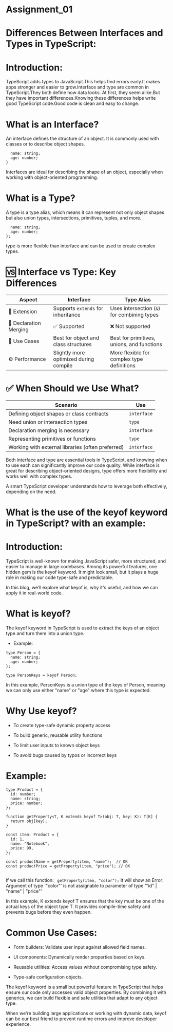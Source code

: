 # Assignment_01


# Differences Between Interfaces and Types in TypeScript:

# Introduction:
TypeScript adds types to JavaScript.This helps find errors early.It makes apps stronger and easier to grow.Interface and type are common in TypeScript.They both define how data looks.
At first, they seem alike.But they have important differences.Knowing these differences helps write good TypeScript code.Good code is clean and easy to change.

# What is an Interface?
An interface defines the structure of an object. It is commonly used with classes or to describe object shapes.

```interface User {
  name: string;
  age: number;
}
```

Interfaces are ideal for describing the shape of an object, especially when working with object-oriented programming.

# What is a Type?
A type is a type alias, which means it can represent not only object shapes but also union types, intersections, primitives, tuples, and more.

```type User = {
  name: string;
  age: number;
};
```
type is more flexible than interface and can be used to create complex types.


# 🆚 Interface vs Type: Key Differences
| Aspect  | Interface                      | Type Alias                      |
|---------------------------------------|---------------------------------|-----------------------------------|
| 🔁 Extension                        | Supports `extends` for inheritance | Uses intersection (`&`) for combining types |
| 🔄 Declaration Merging              | ✅ Supported                     | ❌ Not supported                  |
| 🧱 Use Cases                        | Best for object and class structures | Best for primitives, unions, and functions |
| ⚙️ Performance                      | Slightly more optimized during compile | More flexible for complex type definitions |


#  ✅ When Should we Use What? 

| Scenario                                          | Use          |
|---------------------------------------------------|--------------|
| Defining object shapes or class contracts         | `interface`  |
| Need union or intersection types                  | `type`       |
| Declaration merging is necessary                  | `interface`  |
| Representing primitives or functions              | `type`       |
| Working with external libraries (often preferred) | `interface`  |

Both interface and type are essential tools in TypeScript, and knowing when to use each can significantly improve our code quality. While interface is great for describing object-oriented designs, type offers more flexibility and works well with complex types.

A smart TypeScript developer understands how to leverage both effectively, depending on the need.







# What is the use of the keyof keyword in TypeScript? with an example:

# Introduction:
TypeScript is well-known for making JavaScript safer, more structured, and easier to manage in large codebases. Among its powerful features, one hidden gem is the keyof keyword. It might look small, but it plays a huge role in making our code type-safe and predictable.

In this blog, we’ll explore what keyof is, why it's useful, and how we can apply it in real-world code.

# What is keyof?
The keyof keyword in TypeScript is used to extract the keys of an object type and turn them into a union type.

* Example:

```
type Person = {
  name: string;
  age: number;
};

type PersonKeys = keyof Person;
```

In this example, PersonKeys is a union type of the keys of Person, meaning we can only use either "name" or "age" where this type is expected.

# Why Use keyof?
* To create type-safe dynamic property access

* To build generic, reusable utility functions

* To limit user inputs to known object keys

* To avoid bugs caused by typos or incorrect keys


# Example:
```
type Product = {
  id: number;
  name: string;
  price: number;
};

function getProperty<T, K extends keyof T>(obj: T, key: K): T[K] {
  return obj[key];
}

const item: Product = {
  id: 1,
  name: "Notebook",
  price: 99,
};

const productName = getProperty(item, "name");  // OK
const productPrice = getProperty(item, "price"); // OK


```
If we call this function: ``` getProperty(item, "color");```
It will show an Error: Argument of type '"color"' is not assignable to parameter of type '"id" | "name" | "price"'

In this example, K extends keyof T ensures that the key must be one of the actual keys of the object type T. It provides compile-time safety and prevents bugs before they even happen.

# Common Use Cases:
* Form builders: Validate user input against allowed field names.

* UI components: Dynamically render properties based on keys.

* Reusable utilities: Access values without compromising type safety.

* Type-safe configuration objects.


The keyof keyword is a small but powerful feature in TypeScript that helps ensure our code only accesses valid object properties. By combining it with generics, we can build flexible and safe utilities that adapt to any object type.

When we're building large applications or working with dynamic data, keyof can be our best friend to prevent runtime errors and improve developer experience.